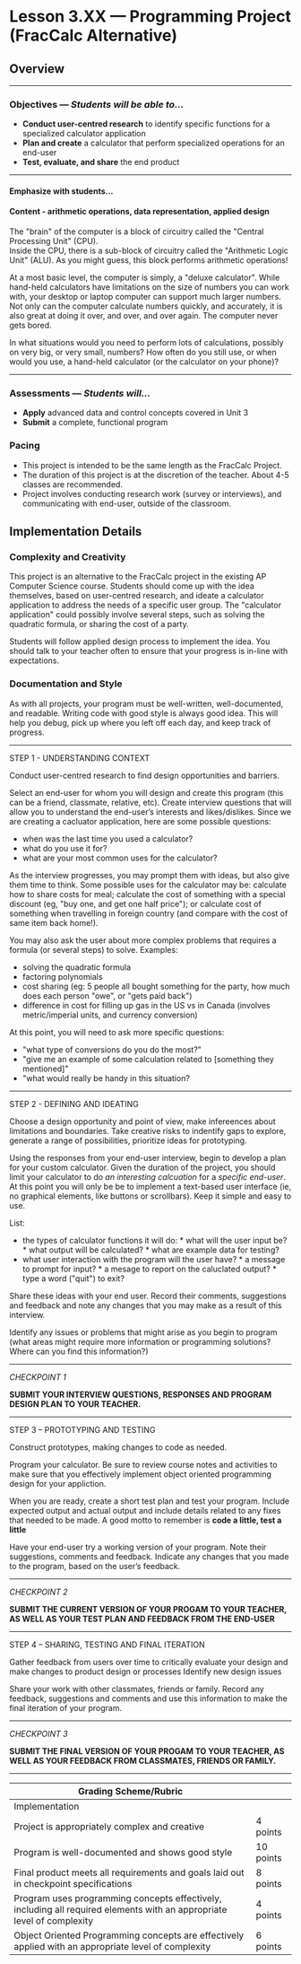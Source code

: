 Lesson 3.XX — Programming Project (FracCalc Alternative)
====================================================================================================

## Overview
--------
### Objectives — _Students will be able to…_
- **Conduct user-centred research** to identify specific functions for a specialized calculator application
- **Plan and create** a calculator that perform specialized operations for an end-user
- **Test, evaluate, and share** the end product

---
#### Emphasize with students...

#### Content - arithmetic operations, data representation, applied design

The "brain" of the computer is a block of circuitry called the "Central Processing Unit" (CPU).  
Inside the CPU, there is a sub-block of circuitry called the "Arithmetic Logic Unit" (ALU).  As you might guess, this block performs arithmetic operations!

At a most basic level, the computer is simply, a "deluxe calculator".   While hand-held calculators have limitations on the size of numbers you can work with, your desktop or laptop computer can support much larger numbers.  Not only can the computer calculate numbers quickly, and accurately, it is also great at doing it over, and over, and over again.  The computer never gets bored. 

In what situations would you need to perform lots of calculations, possibly on very big, or very small, numbers?
How often do you still use, or when would you use, a hand-held calculator (or the calculator on your phone)?

---

### Assessments — _Students will…_
- **Apply** advanced data and control concepts covered in Unit 3
- **Submit** a complete, functional program 

### Pacing
- This project is intended to be the same length as the FracCalc Project. 
- The duration of this project is at the discretion of the teacher.  About 4-5 classes are recommended. 
- Project involves conducting research work (survey or interviews), and communicating with end-user, outside of the classroom. 

## Implementation Details

### Complexity and Creativity

   This project is an alternative to the FracCalc project in the existing AP Computer Science course. 
   Students should come up with the idea themselves, based on user-centred research, and ideate a calculator application to address the needs of a specific user group.  The "calculator application" could possibly involve several steps, such as solving the quadratic formula, or sharing the cost of a party. 
   
Students will follow applied design process to implement the idea.  You should talk to your teacher often to ensure that your progress is in-line with expectations.   
   
### Documentation and Style
As with all projects, your program must be well-written, well-documented, and readable.  Writing code with good style is always good idea. This will help you debug, pick up where you left off each day, and keep track of progress.

--- 

STEP 1 - UNDERSTANDING CONTEXT

Conduct user-centred research to find design opportunities and barriers.

Select an end-user for whom you will design and create this program (this can be a friend, classmate, relative, etc). Create interview questions that will allow you to understand the end-user’s interests and likes/dislikes.  Since we are creating a cacluator application, here are some possible questions:
  * when was the last time you used a calculator?
  * what do you use it for?
  * what are your most common uses for the calculator?
  
As the interview progresses, you may prompt them with ideas, but also give them time to think.  Some possible uses for the calculator may be:  calculate how to share costs for meal; calculate the cost of something with a special discount (eg, "buy one, and get one half price");  or calculate cost of something when travelling in foreign country (and compare with the cost of same item back home!).

You may also ask the user about more complex problems that requires a formula (or several steps) to solve.  Examples:
   * solving the quadratic formula
   * factoring polynomials
   * cost sharing  (eg: 5 people all bought something for the party, how much does each person "owe", or "gets paid back")
   * difference in cost for filling up gas in the US vs in Canada (involves metric/imperial units, and currency conversion)

At this point, you will need to ask more specific questions: 
  * "what type of conversions do you do the most?"
  * "give me an example of some calculation related to [something they mentioned]"
  * "what would really be handy in this situation?
  
--- 

STEP 2 - DEFINING AND IDEATING

Choose a design opportunity and point of view, make infereences about limitations and boundaries.  Take creative risks to indentify gaps to explore, generate a range of possibilities, prioritize ideas for prototyping.

Using the responses from your end-user interview, begin to develop a plan for your custom calculator.  Given the duration of the project, you should limit your calculator to do *an interesting calcuation* for a *specific end-user*.  At this point you will only be be to implement a text-based user interface (ie, no graphical elements, like buttons or scrollbars).  Keep it simple and easy to use. 

List:
   *	the types of calculator functions it will do:
       * what will the user input be?
       * what output will be calculated?
       * what are example data for testing?
   *	what user interaction with the program will the user have?
       * a message to prompt for input?
       * a mesage to report on the caluclated output?
       * type a word ("quit") to exit?

Share these ideas with your end user. Record their comments, suggestions and feedback and note any changes that you may make as a result of this interview.

Identify any issues or problems that might arise as you begin to program (what areas might require more information or programming solutions? Where can you find this information?) 

---
*CHECKPOINT 1*

<b> SUBMIT YOUR INTERVIEW QUESTIONS, RESPONSES AND PROGRAM DESIGN PLAN TO YOUR TEACHER. </b>

---

STEP 3 – PROTOTYPING AND TESTING

Construct prototypes, making changes to code as needed.

Program your calculator. Be sure to review course notes and activities to make sure that you effectively implement object oriented programming design for your appliction.

When you are ready, create a short test plan and test your program. Include expected output and actual output and include details related to any fixes that needed to be made.   A good motto to remember is **code a little, test a little**

Have your end-user try a working version of your program. Note their suggestions, comments and feedback. Indicate any changes that you made to the program, based on the user’s feedback.

---
*CHECKPOINT 2*

<b> SUBMIT THE CURRENT VERSION OF YOUR PROGAM TO YOUR TEACHER, AS WELL AS YOUR TEST PLAN AND FEEDBACK FROM THE END-USER </b>

---
  
STEP 4 – SHARING, TESTING AND FINAL ITERATION

Gather feedback from users over time to critically evaluate your design and make changes to product design or processes
Identify new design issues

Share your work with other classmates, friends or family. Record any feedback, suggestions and comments and use this information to make the final iteration of your program.

---
*CHECKPOINT 3*

<b>SUBMIT THE FINAL VERSION OF YOUR PROGAM TO YOUR TEACHER, AS WELL AS YOUR FEEDBACK FROM CLASSMATES, FRIENDS OR FAMILY.</b>

---

|Grading Scheme/Rubric | |
|---|---|
|Implementation| |
|Project is appropriately complex and creative|	4 points|
|Program is well-documented and shows good style|	10 points|
|Final product meets all requirements and goals laid out in checkpoint specifications|	8 points|
|Program uses programming concepts effectively, including all required elements with an appropriate level of complexity|	4 points|
|Object Oriented Programming concepts are effectively applied with an appropriate level of complexity|   	6 points|
